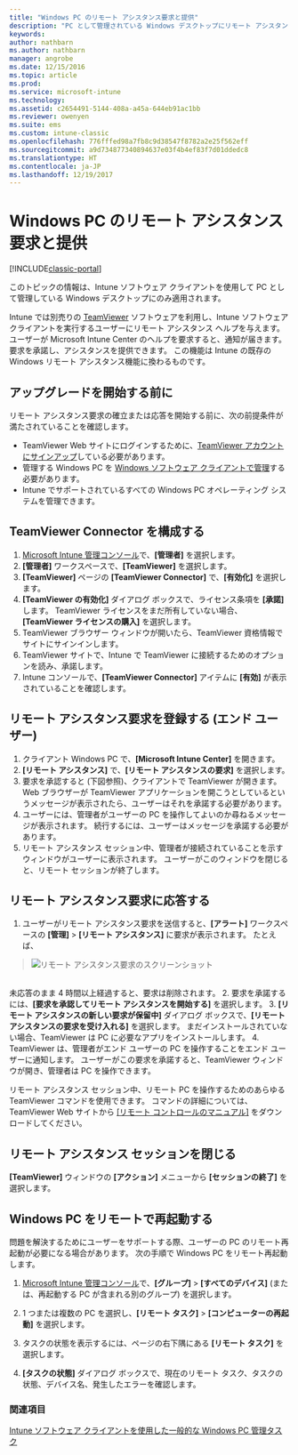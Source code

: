 ```yaml
---
title: "Windows PC のリモート アシスタンス要求と提供"
description: "PC として管理されている Windows デスクトップにリモート アシスタントを提供し、PC をリモートで起動するためにエンドユーザーまたは IT 監理者が行う手順について説明します。"
keywords: 
author: nathbarn
ms.author: nathbarn
manager: angrobe
ms.date: 12/15/2016
ms.topic: article
ms.prod: 
ms.service: microsoft-intune
ms.technology: 
ms.assetid: c2654491-5144-408a-a45a-644eb91ac1bb
ms.reviewer: owenyen
ms.suite: ems
ms.custom: intune-classic
ms.openlocfilehash: 776fffed98a7fb8c9d38547f8782a2e25f562eff
ms.sourcegitcommit: a9d734877340894637e03f4b4ef83f7d01ddedc8
ms.translationtype: HT
ms.contentlocale: ja-JP
ms.lasthandoff: 12/19/2017
---
```

# <a name="request-and-provide-remote-assistance-for-windows-pcs"></a>Windows PC のリモート アシスタンス要求と提供

[!INCLUDE[classic-portal](../includes/classic-portal.md)]


このトピックの情報は、Intune ソフトウェア クライアントを使用して PC として管理している Windows デスクトップにのみ適用されます。

Intune では別売りの [TeamViewer](https://www.teamviewer.com) ソフトウェアを利用し、Intune ソフトウェア クライアントを実行するユーザーにリモート アシスタンス ヘルプを与えます。 ユーザーが Microsoft Intune Center のヘルプを要求すると、通知が届きます。要求を承諾し、アシスタンスを提供できます。 この機能は Intune の既存の Windows リモート アシスタンス機能に換わるものです。


## <a name="before-you-start"></a>アップグレードを開始する前に

リモート アシスタンス要求の確立または応答を開始する前に、次の前提条件が満たされていることを確認します。

- TeamViewer Web サイトにログインするために、[TeamViewer アカウントにサインアップ](https://login.teamviewer.com/LogOn#register)している必要があります。
- 管理する Windows PC を [Windows ソフトウェア クライアントで管理](manage-windows-pcs-with-microsoft-intune.md)する必要があります。
- Intune でサポートされているすべての Windows PC オペレーティング システムを管理できます。

## <a name="configure-the-teamviewer-connector"></a>TeamViewer Connector を構成する

1. [Microsoft Intune 管理コンソール](https://manage.microsoft.com)で、**[管理者]** を選択します。
2. **[管理者]** ワークスペースで、**[TeamViewer]** を選択します。
3. **[TeamViewer]** ページの **[TeamViewer Connector]** で、**[有効化]** を選択します。
4. **[TeamViewer の有効化]** ダイアログ ボックスで、ライセンス条項を **[承諾]** します。 TeamViewer ライセンスをまだ所有していない場合、**[TeamViewer ライセンスの購入]** を選択します。
5. TeamViewer ブラウザー ウィンドウが開いたら、TeamViewer 資格情報でサイトにサインインします。
6. TeamViewer サイトで、Intune で TeamViewer に接続するためのオプションを読み、承諾します。
7. Intune コンソールで、**[TeamViewer Connector]** アイテムに **[有効]** が表示されていることを確認します。


## <a name="open-a-remote-assistance-request-end-user"></a>リモート アシスタンス要求を登録する (エンド ユーザー)

1. クライアント Windows PC で、**[Microsoft Intune Center]** を開きます。
2. **[リモート アシスタンス]** で、**[リモート アシスタンスの要求]** を選択します。
3. 要求を承認すると (下図参照)、クライアントで TeamViewer が開きます。 Web ブラウザーが TeamViewer アプリケーションを開こうとしているというメッセージが表示されたら、ユーザーはそれを承諾する必要があります。
4. ユーザーには、管理者がユーザーの PC を操作してよいのか尋ねるメッセージが表示されます。 続行するには、ユーザーはメッセージを承諾する必要があります。
5. リモート アシスタンス セッション中、管理者が接続されていることを示すウィンドウがユーザーに表示されます。 ユーザーがこのウィンドウを閉じると、リモート セッションが終了します。

## <a name="respond-to-a-remote-assistance-request"></a>リモート アシスタンス要求に応答する

1. ユーザーがリモート アシスタンス要求を送信すると、**[アラート]** ワークスペースの **[管理]**  >  **[リモート アシスタンス]** に要求が表示されます。 たとえば、
> ![リモート アシスタンス要求のスクリーンショット](./media/team-viewer.png)

<br>未応答のまま 4 時間以上経過すると、要求は削除されます。
2. 要求を承諾するには、**[要求を承認してリモート アシスタンスを開始する]** を選択します。
3. **[リモート アシスタンスの新しい要求が保留中]** ダイアログ ボックスで、**[リモート アシスタンスの要求を受け入れる]** を選択します。 まだインストールされていない場合、TeamViewer は PC に必要なアプリをインストールします。
4. TeamViewer は、管理者がエンド ユーザーの PC を操作することをエンド ユーザーに通知します。 ユーザーがこの要求を承諾すると、TeamViewer ウィンドウが開き、管理者は PC を操作できます。

リモート アシスタンス セッション中、リモート PC を操作するためのあらゆる TeamViewer コマンドを使用できます。 コマンドの詳細については、TeamViewer Web サイトから [[リモート コントロールのマニュアル]](http://www.teamviewer.com/en/support/documents/) をダウンロードしてください。

## <a name="close-the-remote-assistance-session"></a>リモート アシスタンス セッションを閉じる

**[TeamViewer]** ウィンドウの **[アクション]** メニューから **[セッションの終了]** を選択します。

## <a name="remotely-restart-a-windows-pc"></a>Windows PC をリモートで再起動する
問題を解決するためにユーザーをサポートする際、ユーザーの PC のリモート再起動が必要になる場合があります。 次の手順で Windows PC をリモート再起動します。

1.  [Microsoft Intune 管理コンソール](https://manage.microsoft.com/)で、**[グループ]** &gt; **[すべてのデバイス]** (または、再起動する PC が含まれる別のグループ) を選択します。

2.  1 つまたは複数の PC を選択し、**[リモート タスク]** &gt; **[コンピューターの再起動]** を選択します。

3.  タスクの状態を表示するには、ページの右下隅にある **[リモート タスク]** を選択します。

4.  **[タスクの状態]** ダイアログ ボックスで、現在のリモート タスク、タスクの状態、デバイス名、発生したエラーを確認します。

### <a name="see-also"></a>関連項目

[Intune ソフトウェア クライアントを使用した一般的な Windows PC 管理タスク](common-windows-pc-management-tasks-with-the-microsoft-intune-computer-client.md)